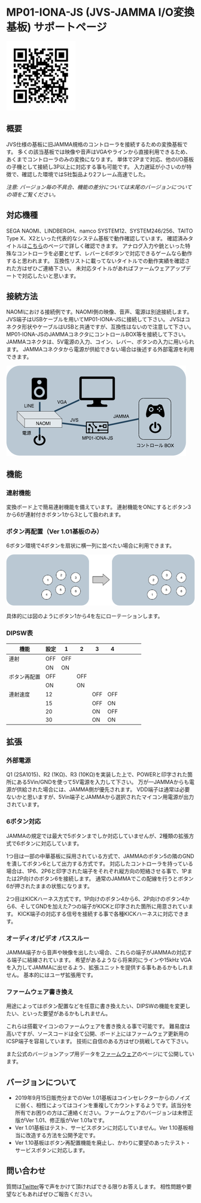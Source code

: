 # MP01-IONA-JS (JVS-JAMMA I/O変換基板) サポートページ

![QRコード](qrcode.png)

## 概要
JVS仕様の基板に旧JAMMA規格のコントローラを接続するための変換基板です。
多くの該当基板では映像や音声はVGAやラインから直接利用できるため、あくまでコントローラのみの変換になります。
単体で2Pまで対応、他のI/O基板の子機として接続し3P以上に対応する事も可能です。
入力遅延が小さいのが特徴で、確認した環境ではS社製品より2フレーム高速でした。

*注意: バージョン毎の不具合、機能の差分については末尾のバージョンについての項をご覧ください。*

## 対応機種
SEGA NAOMI、LINDBERGH、namco SYSTEM12、SYSTEM246/256、TAITO Type X、X2といった代表的なシステム基板で動作確認しています。 
確認済みタイトルは[こちら](https://github.com/toyoshim/iona/wiki/Compatibility-Information)のページで詳しく確認できます。
アナログ入力や銃といった特殊なコントローラを必要とせず、レバーと6ボタンで対応できるゲームなら動作すると思われます。
互換性リストに載ってないタイトルでの動作実績を確認された方はぜひご連絡下さい。
未対応タイトルがあればファームウェアアップデートで対応したいと思います。

## 接続方法
NAOMIにおける接続例です。NAOMI側の映像、音声、電源は別途接続します。
JVS端子はUSBケーブルを用いてMP01-IONA-JSに接続して下さい。
JVSはコネクタ形状やケーブルはUSBと共通ですが、互換性はないので注意して下さい。
MP01-IONA-JSのJAMMAコネクタにコントロールBOX等を接続して下さい。
JAMMAコネクタは、5V電源の入力、コイン、レバー、ボタンの入力に用いられます。
JAMMAコネクタから電源が供給できない場合は後述する外部電源を利用できます。

![接続図](setup.png)

## 機能

### 連射機能
変換ボード上で簡易連射機能を備えています。
連射機能をONにするとボタン3から6が連射付きボタン1から3として扱われます。

### ボタン再配置（Ver 1.01基板のみ）
6ボタン環境で4ボタンを扇状に横一列に並べたい場合に利用できます。

![ボタン再配置](swap.png)

具体的には図のようにボタン1から4を左にローテーションします。

### DIPSW表

| 機能         | 設定 | 1 | 2 | 3 | 4 |   |   |   |   |
|------------- | ---- |---|---|---|---|---|---|---|---|
| 連射         | OFF  |OFF|   |   |   |   |   |   |   |
|              | ON   |ON |   |   |   |   |   |   |   |
| ボタン再配置 | OFF  |   |OFF|   |   |   |   |   |   |
|              | ON   |   |ON |   |   |   |   |   |   |
| 連射速度     | 12   |   |   |OFF|OFF|   |   |   |   |
|              | 15   |   |   |OFF|ON |   |   |   |   |
|              | 20   |   |   |ON |OFF|   |   |   |   |
|              | 30   |   |   |ON |ON |   |   |   |   |

## 拡張

### 外部電源
Q1 (2SA1015)、R2 (1KΩ)、R3 (10KΩ)を実装した上で、POWERと印字された箇所にある5Vin/GNDを使って5V電源を入力して下さい。
万が一JAMMAからも電源が供給された場合には、JAMMA側が優先されます。
VDD端子は通常は必要ないかと思いますが、5Vin端子とJAMMAから選択されたマイコン用電源が出力されています。

### 6ボタン対応
JAMMAの規定では最大で5ボタンまでしか対応していませんが、2種類の拡張方式で6ボタンに対応しています。

1つ目は一部の中華基板に採用されている方式で、JAMMAのボタン5の隣のGNDを潰してボタン6として出力する方式です。
対応したコントローラを持っている場合は、1P6、2P6と印字された端子をそれぞれ縦方向の短絡させる事で、1Pまたは2P向けのボタン6を接続します。
通常のJAMMAでこの配線を行うとボタン6が押されたままの状態になります。

2つ目はKICKハーネス方式です。1P向けのボタン4から6、2P向けのボタン4から6、そしてGNDを加えた7つの端子がKICKと印字された箇所に用意されています。
KICK端子の対応する信号を接続する事で各種KICKハーネスに対応できます。

### オーディオ/ビデオ パススルー

JAMMA端子から音声や映像を出したい場合、これらの端子がJAMMAの対応する端子に結線されています。
希望があるようなら将来的にラインや15kHz VGAを入力してJAMMAに出せるよう、拡張ユニットを提供する事もあるかもしれません。
基本的にはユーザ拡張用です。

### ファームウェア書き換え
用途によってはボタン配置などを任意に書き換えたい、DIPSWの機能を変更したい、といった要望があるかもしれません。

これらは搭載マイコンのファームウェアを書き換える事で可能です。
難易度は高いですが、ソースコードは全て公開、ボード上にはファームウェア更新用のICSP端子を容易しています。
技術に自信のある方はぜひ挑戦してみて下さい。

また公式のバージョンアップ用データを[ファームウェア](https://github.com/toyoshim/iona-js/wiki/%E3%83%95%E3%82%A1%E3%83%BC%E3%83%A0%E3%82%A6%E3%82%A7%E3%82%A2)のページにて公開しています。

## バージョンについて
- 2019年9月15日販売分までのVer 1.01基板はコインセレクターからのノイズに弱く、相性によってはコインを重複してカウントするようです。該当分を所有でお困りの方はご連絡ください。ファームウェアのバージョンは未修正版がVer 1.01、修正版がVer 1.01aです。
- Ver 1.01基板はテスト、サービスボタンに対応していません。Ver 1.10基板相当に改造する方法を公開予定です。
- Ver 1.10基板はボタン再配置機能を廃止し、かわりに要望のあったテスト・サービスボタンに対応します。

## 問い合わせ
質問は[Twitter](https://twitter.com/toyoshim)等で声をかけて頂ければできる限りお答えします。
相性問題や要望などもあればぜひご報告ください。
